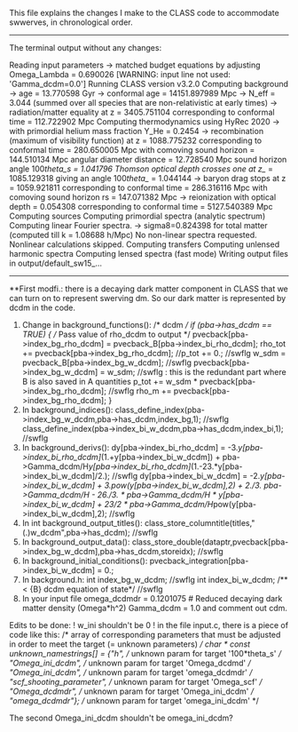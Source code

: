 This file explains the changes I make to the CLASS code to accommodate swwerves, in chronological order.

********************************************************************
The terminal output without any changes:


Reading input parameters
 -> matched budget equations by adjusting Omega_Lambda = 0.690026
[WARNING: input line not used: 'Gamma_dcdm=0.0']
Running CLASS version v3.2.0
Computing background
 -> age = 13.770598 Gyr
 -> conformal age = 14151.897989 Mpc
 -> N_eff = 3.044 (summed over all species that are non-relativistic at early times) 
 -> radiation/matter equality at z = 3405.751104
    corresponding to conformal time = 112.722902 Mpc
Computing thermodynamics using HyRec 2020
 -> with primordial helium mass fraction Y_He = 0.2454
 -> recombination (maximum of visibility function) at z = 1088.775232
    corresponding to conformal time = 280.650005 Mpc
    with comoving sound horizon = 144.510134 Mpc
    angular diameter distance = 12.728540 Mpc
    sound horizon angle 100*theta_s = 1.041796
    Thomson optical depth crosses one at z_* = 1085.129318
    giving an angle 100*theta_* = 1.044144
 -> baryon drag stops at z = 1059.921811
    corresponding to conformal time = 286.316116 Mpc
    with comoving sound horizon rs = 147.071382 Mpc
 -> reionization with optical depth = 0.054308
    corresponding to conformal time = 5127.540389 Mpc
Computing sources
Computing primordial spectra (analytic spectrum)
Computing linear Fourier spectra.
 -> sigma8=0.824398 for total matter (computed till k = 1.08688 h/Mpc)
No non-linear spectra requested. Nonlinear calculations skipped.
Computing transfers
Computing unlensed harmonic spectra
Computing lensed spectra (fast mode)
Writing output files in output/default_sw15_... 
***********************************************************************

**First modfi.:   there is a decaying dark matter component in CLASS that we can turn on to represent swerving dm. So our dark matter is represented by dcdm in the code.

1. Change in background_functions():
 /* dcdm */
  if (pba->has_dcdm == _TRUE_) {
    /* Pass value of rho_dcdm to output */
    pvecback[pba->index_bg_rho_dcdm] = pvecback_B[pba->index_bi_rho_dcdm];
    rho_tot += pvecback[pba->index_bg_rho_dcdm];
    //p_tot += 0.; //swflg
    w_sdm = pvecback_B[pba->index_bg_w_dcdm]; //swflg
    pvecback[pba->index_bg_w_dcdm] = w_sdm; //swflg : this is the redundant part where B is also saved in A quantities
    p_tot += w_sdm * pvecback[pba->index_bg_rho_dcdm]; //swflg
    rho_m += pvecback[pba->index_bg_rho_dcdm];
  }
2. In background_indices():
class_define_index(pba->index_bg_w_dcdm,pba->has_dcdm,index_bg,1);  //swflg
class_define_index(pba->index_bi_w_dcdm,pba->has_dcdm,index_bi,1);  //swflg
3. In background_derivs():
dy[pba->index_bi_rho_dcdm] = -3.*y[pba->index_bi_rho_dcdm]*(1.+y[pba->index_bi_w_dcdm]) + pba->Gamma_dcdm/H*y[pba->index_bi_rho_dcdm]*(1.-23.*y[pba->index_bi_w_dcdm]/2.);  //swflg
dy[pba->index_bi_w_dcdm] = -2.*y[pba->index_bi_w_dcdm] + 3.*pow(y[pba->index_bi_w_dcdm],2) + 2./3.* pba->Gamma_dcdm/H - 26./3. * pba->Gamma_dcdm/H * y[pba->index_bi_w_dcdm] + 23/2 * pba->Gamma_dcdm/H*pow(y[pba->index_bi_w_dcdm],2);  //swflg
4. In int background_output_titles():
class_store_columntitle(titles,"(.)w_dcdm",pba->has_dcdm); //swflg
5. In background_output_data():
class_store_double(dataptr,pvecback[pba->index_bg_w_dcdm],pba->has_dcdm,storeidx); //swflg
6. In background_initial_conditions():
pvecback_integration[pba->index_bi_w_dcdm]  = 0.;
7. In background.h:
int index_bg_w_dcdm;  //swflg
int index_bi_w_dcdm;  /**< {B} dcdm equation of state*/ //swflg
8. In your input file
omega_dcdmdr = 0.1201075          # Reduced decaying dark matter density (Omega*h^2)
Gamma_dcdm = 1.0 
and comment out cdm.



















Edits to be done:
!  w_ini shouldn't be 0
!  in the file input.c, there is a piece of code like this:
  /* array of corresponding parameters that must be adjusted in order to meet the target (= unknown parameters) */
  char * const unknown_namestrings[] = {"h",                        /* unknown param for target '100*theta_s' */
                                        "Omega_ini_dcdm",           /* unknown param for target 'Omega_dcdmd' */
                                        "Omega_ini_dcdm",           /* unknown param for target 'omega_dcdmdr' */
                                        "scf_shooting_parameter",   /* unknown param for target 'Omega_scf' */
                                        "Omega_dcdmdr",             /* unknown param for target 'Omega_ini_dcdm' */
                                        "omega_dcdmdr"};             /* unknown param for target 'omega_ini_dcdm' */

   The second Omega_ini_dcdm shouldn't be omega_ini_dcdm?







